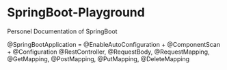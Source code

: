 # SpringBoot-Playground
Personel Documentation of SpringBoot


@SpringBootApplication = @EnableAutoConfiguration + @ComponentScan + @Configuration
@RestController, 
@RequestBody, 
@RequestMapping, 
@GetMapping, 
@PostMapping, 
@PutMapping, 
@DeleteMapping